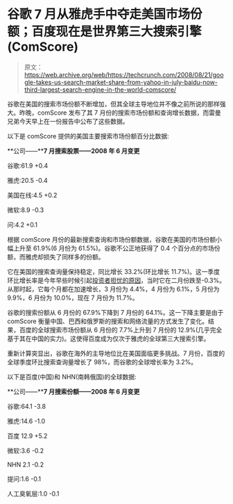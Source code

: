 # 谷歌 7 月从雅虎手中夺走美国市场份额；百度现在是世界第三大搜索引擎(ComScore)

> 原文：<https://web.archive.org/web/https://techcrunch.com/2008/08/21/google-takes-us-search-market-share-from-yahoo-in-july-baidu-now-third-largest-search-engine-in-the-world-comscore/>

谷歌在美国的搜索市场份额不断增加，但其全球主导地位并不像之前所说的那样强大。昨晚，comScore 发布了其 7 月份的搜索市场份额和查询增长数据，而雷曼兄弟今天早上在一份报告中公布了这些数据。

以下是 comScore 提供的美国主要搜索市场份额百分比数据:

**公司——****7 月搜索股票——2008 年 6 月变更**

谷歌:61.9 +0.4

雅虎:20.5 -0.4

美国在线:4.5 +0.2

微软:8.9 -0.3

问:4.2 +0.1

根据 comScore 月份的最新搜索查询和市场份额数据，谷歌在美国的市场份额小幅上升至 61.9%(6 月份为 61.5%)。谷歌不公正地获得了 0.4 个百分点的市场份额，而雅虎却损失了同样多的份额。

它在美国的搜索查询量保持稳定，同比增长 33.2%(环比增长 11.7%)。这一季度环比增长率是今年早些时候引起[投资者担忧的原因](https://web.archive.org/web/20221207203639/http://www.beta.techcrunch.com/2008/02/26/did-the-market-overreact-to-googles-click-through-woes/)，当时它在二月份跌至-0.3%。从那时起，它每个月都在加速增长，3 月份为 4.4%，4 月份为 6.1%，5 月份为 9.9%，6 月份为 10.0%，现在 7 月份为 11.7%。

谷歌的搜索份额从 6 月份的 67.9%下降到 7 月份的 64.1%。这一下降主要是由于 comScore 衡量中国、巴西和俄罗斯的搜索和网络流量的方式发生了变化。结果，百度的全球搜索市场份额从 6 月份的 7.7%上升到 7 月份的 12.9%(几乎完全基于其在中国的实力)。这使得百度成为仅次于雅虎的全球第三大搜索引擎。

重新计算突显出，谷歌在海外的主导地位比在美国面临更多挑战。7 月份，百度的全球季度环比搜索查询量增长了 98%，而谷歌的全球增长率为 3.2%。

以下是百度(中国)和 NHN(南韩俄国)的全球数据:

**公司——****7 月搜索份额——2008 年 6 月变更**

谷歌:64.1 -3.8

雅虎:14.6 -1.0

百度 12.9 +5.2

微软:3.6 -0.2

NHN 2.1 -0.2

提问:1.6 -0.1

人工臭氧层:1.0 -0.1